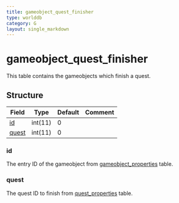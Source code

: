 ```yaml
---
title: gameobject_quest_finisher
type: worlddb
category: G
layout: single_markdown
---
```


# gameobject_quest_finisher
This table contains the gameobjects which finish a quest.

## Structure

Field                                                                               | Type    | Default | Comment
----------------------------------------------------------------------------------- | ------- | ------- | -------
[id](#id)                                                                           | int(11) | 0       |        
[quest](#quest)                                                                     | int(11) | 0       |        

### id

The entry ID of the gameobject from [gameobject_properties](/Wiki/database/world/gameobject_properties/ "Gameobject properties") table.

### quest

The quest ID to finish from [quest_properties](/Wiki/database/world/quest_properties/ "Quest properties") table.